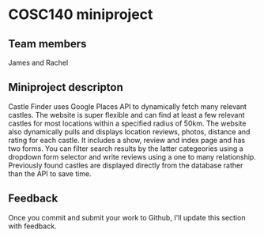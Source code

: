 # COSC140 miniproject

## Team members

James and Rachel

## Miniproject descripton

Castle Finder uses Google Places API to dynamically fetch many relevant castles. The website is super flexible and can find at least a few relevant castles for most locations within a specified radius of 50km. The website also dynamically pulls and displays location reviews, photos, distance and rating for each castle. It includes a show, review and index page and has two forms. You can filter search results by the latter categeories using a dropdown form selector and write reviews using a one to many relationship. Previously found castles are displayed directly from the database rather than the API to save time.

## Feedback

Once you commit and submit your work to Github, I'll update this section with feedback.

